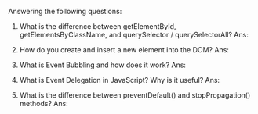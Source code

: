 Answering the following questions:

1. What is the difference between getElementById, getElementsByClassName, and querySelector / querySelectorAll?
Ans:

2. How do you create and insert a new element into the DOM?
Ans:

3. What is Event Bubbling and how does it work?
Ans:

4. What is Event Delegation in JavaScript? Why is it useful?
Ans:

5. What is the difference between preventDefault() and stopPropagation() methods?
Ans:
